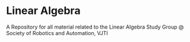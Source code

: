 # Linear Algebra
A Repository for all material related to the Linear Algebra Study Group @ Society of Robotics and Automation, VJTI
